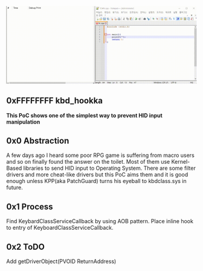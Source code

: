 ![Claudy](https://github.com/ClaudeoPK/kbd_hookka/blob/main/show.gif?raw=true)
## 0xFFFFFFFF kbd_hookka
**This PoC shows one of the simplest way to prevent HID input manipulation**

## 0x0 Abstraction
  A few days ago I heard some poor RPG game is suffering from macro users and so on finally found the answer on the toilet.
  Most of them use Kernel-Based libraries to send HID input to Operating System.
  There are some filter drivers and more cheat-like drivers but this PoC aims them and it is good enough unless KPP(aka PatchGuard) turns his eyeball to kbdclass.sys in   future.

## 0x1 Process
  Find KeybardClassServiceCallback by using AOB pattern.
  Place inline hook to entry of KeyboardClassServiceCallback.

## 0x2 ToDO
  Add getDriverObject(PVOID ReturnAddress)
